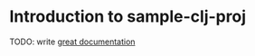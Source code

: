 # Introduction to sample-clj-proj

TODO: write [great documentation](http://jacobian.org/writing/what-to-write/)

